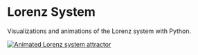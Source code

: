 # Lorenz System

Visualizations and animations of the Lorenz system with Python.

[![Animated Lorenz system attractor](images/animated-lorenz-attractor.gif)](lorenz-system-attractor-animate.ipynb)
